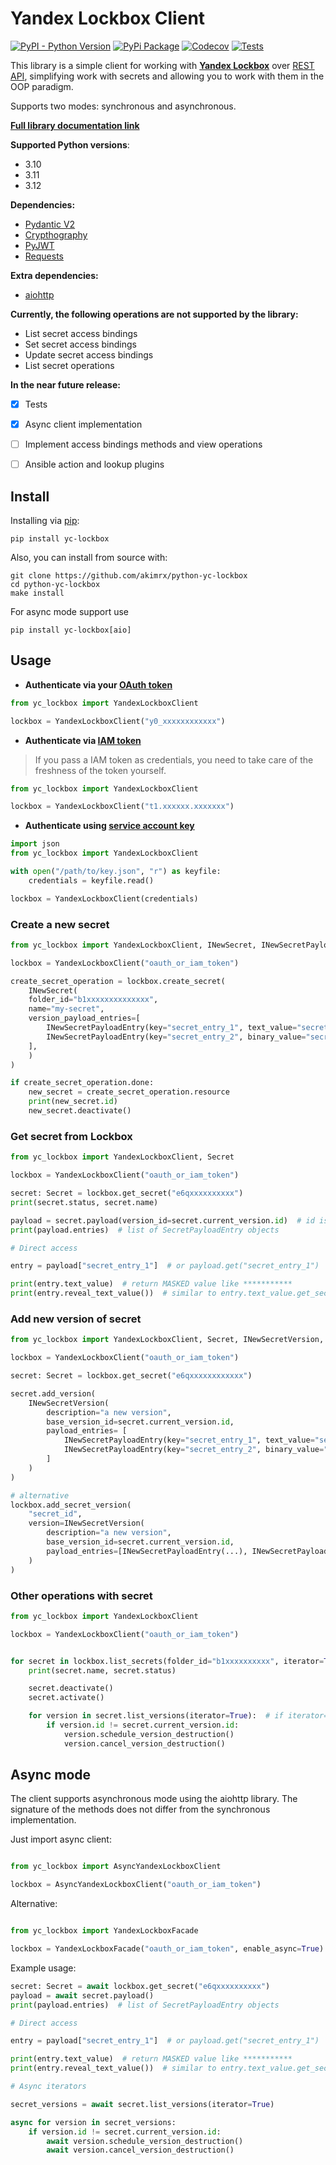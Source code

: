 # Yandex Lockbox Client

[![PyPI - Python Version](https://img.shields.io/pypi/pyversions/yc-lockbox.svg)](https://pypi.org/project/yc-lockbox/)
[![PyPi Package](https://img.shields.io/pypi/v/yc-lockbox.svg)](https://pypi.org/project/yc-lockbox/)
[![Codecov](https://codecov.io/gh/akimrx/python-yc-lockbox/branch/master/graph/badge.svg)](https://app.codecov.io/gh/akimrx/python-yc-lockbox)
[![Tests](https://github.com/akimrx/python-yc-lockbox/workflows/Tests/badge.svg)](https://github.com/akimrx/python-yc-lockbox)

This library is a simple client for working with **[Yandex Lockbox](https://cloud.yandex.ru/en/docs/lockbox/)** over [REST API](https://cloud.yandex.ru/en/docs/lockbox/api-ref/), simplifying work with secrets and allowing you to work with them in the OOP paradigm.

Supports two modes: synchronous and asynchronous.

**[Full library documentation link](https://akimrx.github.io/python-yc-lockbox/)**

**Supported Python versions**:

* 3.10
* 3.11
* 3.12

**Dependencies:**

* [Pydantic V2](https://github.com/pydantic/pydantic)
* [Crypthography](https://github.com/pyca/cryptography)
* [PyJWT](https://github.com/jpadilla/pyjwt)
* [Requests](https://github.com/psf/requests)


**Extra dependencies:**

* [aiohttp](https://github.com/aio-libs/aiohttp)


**Currently, the following operations are not supported by the library:**

* List secret access bindings
* Set secret access bindings
* Update secret access bindings
* List secret operations


**In the near future release:**

- [x] Tests
- [x] Async client implementation
- [ ] Implement access bindings methods and view operations
- [ ] Ansible action and lookup plugins


## Install

Installing via [pip](https://pypi.org/project/yc-lockbox/):

```
pip install yc-lockbox
```

Also, you can install from source with:

```
git clone https://github.com/akimrx/python-yc-lockbox
cd python-yc-lockbox 
make install
```

For async mode support use

```
pip install yc-lockbox[aio]
```


## Usage


* **Authenticate via your [OAuth token](https://oauth.yandex.com/authorize?response_type=token&client_id=1a6990aa636648e9b2ef855fa7bec2fb)**

```python
from yc_lockbox import YandexLockboxClient

lockbox = YandexLockboxClient("y0_xxxxxxxxxxxx")
```

* **Authenticate via [IAM token](https://cloud.yandex.com/en/docs/iam/operations/iam-token/create)**

> If you pass a IAM token as credentials, you need to take care of the freshness of the token yourself.

```python
from yc_lockbox import YandexLockboxClient

lockbox = YandexLockboxClient("t1.xxxxxx.xxxxxxx")
```



* **Authenticate using [service account key](https://cloud.yandex.com/en/docs/iam/operations/authorized-key/create#cli_1)**

```python
import json
from yc_lockbox import YandexLockboxClient

with open("/path/to/key.json", "r") as keyfile:
    credentials = keyfile.read()

lockbox = YandexLockboxClient(credentials)
```

### Create a new secret

```python
from yc_lockbox import YandexLockboxClient, INewSecret, INewSecretPayloadEntry

lockbox = YandexLockboxClient("oauth_or_iam_token")

create_secret_operation = lockbox.create_secret(
    INewSecret(
    folder_id="b1xxxxxxxxxxxxxx",
    name="my-secret",
    version_payload_entries=[
        INewSecretPayloadEntry(key="secret_entry_1", text_value="secret_entry_text_value"),
        INewSecretPayloadEntry(key="secret_entry_2", binary_value="secret_entry_binary_value".encode()),
    ],
    )
)

if create_secret_operation.done:
    new_secret = create_secret_operation.resource
    print(new_secret.id)
    new_secret.deactivate()
```


### Get secret from Lockbox

```python
from yc_lockbox import YandexLockboxClient, Secret

lockbox = YandexLockboxClient("oauth_or_iam_token")

secret: Secret = lockbox.get_secret("e6qxxxxxxxxxx")
print(secret.status, secret.name)

payload = secret.payload(version_id=secret.current_version.id)  # id is optional, by default using current version
print(payload.entries)  # list of SecretPayloadEntry objects

# Direct access

entry = payload["secret_entry_1"]  # or payload.get("secret_entry_1")

print(entry.text_value)  # return MASKED value like ***********
print(entry.reveal_text_value())  # similar to entry.text_value.get_secret_value()
```


### Add new version of secret

```python
from yc_lockbox import YandexLockboxClient, Secret, INewSecretVersion, INewSecretPayloadEntry

lockbox = YandexLockboxClient("oauth_or_iam_token")

secret: Secret = lockbox.get_secret("e6qxxxxxxxxxxxx")

secret.add_version(
    INewSecretVersion(
        description="a new version",
        base_version_id=secret.current_version.id,
        payload_entries= [
            INewSecretPayloadEntry(key="secret_entry_1", text_value="secret_entry_text_value"),
            INewSecretPayloadEntry(key="secret_entry_2", binary_value="secret_entry_binary_value"),
        ]
    )
)

# alternative
lockbox.add_secret_version(
    "secret_id",
    version=INewSecretVersion(
        description="a new version",
        base_version_id=secret.current_version.id,
        payload_entries=[INewSecretPayloadEntry(...), INewSecretPayloadEntry(...)]
    )
)
```


### Other operations with secret

```python
from yc_lockbox import YandexLockboxClient

lockbox = YandexLockboxClient("oauth_or_iam_token")


for secret in lockbox.list_secrets(folder_id="b1xxxxxxxxxx", iterator=True):
    print(secret.name, secret.status)

    secret.deactivate()
    secret.activate()

    for version in secret.list_versions(iterator=True):  # if iterator=False returns paginated list with ``next_page_token``
        if version.id != secret.current_version.id:
            version.schedule_version_destruction()
            version.cancel_version_destruction()

```

## Async mode

The client supports asynchronous mode using the aiohttp library. The signature of the methods does not differ from the synchronous implementation.


Just import async client:

```python

from yc_lockbox import AsyncYandexLockboxClient

lockbox = AsyncYandexLockboxClient("oauth_or_iam_token")
```

Alternative:

```python

from yc_lockbox import YandexLockboxFacade

lockbox = YandexLockboxFacade("oauth_or_iam_token", enable_async=True).client
```

Example usage:

```python
secret: Secret = await lockbox.get_secret("e6qxxxxxxxxxx")
payload = await secret.payload()
print(payload.entries)  # list of SecretPayloadEntry objects

# Direct access

entry = payload["secret_entry_1"]  # or payload.get("secret_entry_1")

print(entry.text_value)  # return MASKED value like ***********
print(entry.reveal_text_value())  # similar to entry.text_value.get_secret_value()

# Async iterators

secret_versions = await secret.list_versions(iterator=True)

async for version in secret_versions:
    if version.id != secret.current_version.id:
        await version.schedule_version_destruction()
        await version.cancel_version_destruction()
```
